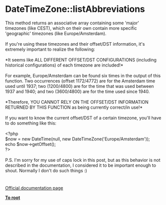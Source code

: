 # DateTimeZone::listAbbreviations




<div class="phpcode"><span class="html">
This method returns an associative array containing some &apos;major&apos; timezones (like CEST), which on their own contain more specific &apos;geographic&apos; timezones (like Europe/Amsterdam).<br><br>If you&apos;re using these timezones and their offset/DST information, it&apos;s extremely important to realize the following:<br><br>*It seems like ALL DIFFERENT OFFSET/DST CONFIGURATIONS (including historical configurations) of each timezone are included!*<br><br>For example, Europe/Amsterdam can be found six times in the output of this function. Two occurrences (offset 1172/4772) are for the Amsterdam time used until 1937; two (1200/4800) are for the time that was used between 1937 and 1940; and two (3600/4800) are for the time used since 1940.<br><br>*Therefore, YOU CANNOT RELY ON THE OFFSET/DST INFORMATION RETURNED BY THIS FUNCTION as being currently correct/in use!*<br><br>If you want to know the current offset/DST of a certain timezone, you&apos;ll have to do something like this:<br><br><span class="default">&lt;?php<br>$now </span><span class="keyword">= new </span><span class="default">DateTime</span><span class="keyword">(</span><span class="default">null</span><span class="keyword">, new </span><span class="default">DateTimeZone</span><span class="keyword">(</span><span class="string">&apos;Europe/Amsterdam&apos;</span><span class="keyword">));<br>echo </span><span class="default">$now</span><span class="keyword">-&gt;</span><span class="default">getOffset</span><span class="keyword">();<br></span><span class="default">?&gt;<br></span><br>P.S. I&apos;m sorry for my use of caps lock in this post, but as this behavior is not described in the documentation, I considered it to be important enough to shout. Normally I don&apos;t do such things :)</span>
</div>
  

#

[Official documentation page](https://www.php.net/manual/en/datetimezone.listabbreviations.php)

**[To root](/README.md)**